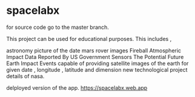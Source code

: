 # spacelabx

for source code go to the master branch.

This project can be used for educational purposes. This includes ,

  astronomy picture of the date
  mars rover images
  Fireball Atmospheric Impact Data Reported By US Government Sensors
  The Potential Future Earth Impact Events
  capable of providing satellite images of the earth for given date , longitude , latitude and dimension
  new technological project details of nasa.
  
delployed version of the app.
https://spacelabx.web.app
  
  
